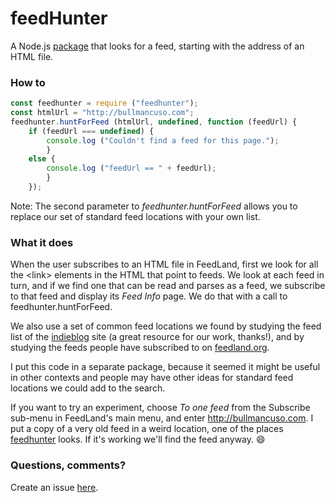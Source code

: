 # feedHunter

A Node.js <a href="https://www.npmjs.com/package/feedhunter">package</a> that looks for a feed, starting with the address of an HTML file.

### How to

```JAVASCRIPTconst feedhunter = require ("feedhunter");const htmlUrl = "http://bullmancuso.com";feedhunter.huntForFeed (htmlUrl, undefined, function (feedUrl) {	if (feedUrl === undefined) {		console.log ("Couldn't find a feed for this page.");		}	else {		console.log ("feedUrl == " + feedUrl);		}	});```

Note: The second parameter to <i>feedhunter.huntForFeed</i> allows you to replace our set of standard feed locations with your own list.

### What it does

When the user subscribes to an HTML file in FeedLand, first we look for all the &lt;link> elements in the HTML that point to feeds. We look at each feed in turn, and if we find one that can be read and parses as a feed, we subscribe to that feed and display its <i>Feed Info</i> page. We do that with a call to feedhunter.huntForFeed.

We also use a set of common feed locations we found by studying the feed list of the <a href="https://indieblog.page/export">indieblog</a> site (a great resource for our work, thanks!), and by studying the feeds people have subscribed to on <a href="https://feedland.org">feedland.org</a>. 

I put this code in a separate package, because it seemed it might be useful in other contexts and people may have other ideas for standard feed locations we could add to the search.

If you want to try an experiment, choose <i>To one feed</i> from the Subscribe sub-menu in FeedLand's main menu, and enter http://bullmancuso.com. I put a copy of a very old feed in a weird location, one of the places <a href="https://github.com/scripting/reallysimple/tree/main/demos/feedhunter">feedhunter</a> looks. If it's working we'll find the feed anyway. :smile:

### Questions, comments?

Create an issue <a href="https://github.com/scripting/reallysimple/issues">here</a>. 

